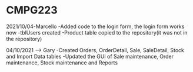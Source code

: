 # CMPG223
2021/10/04-Marcello
-Added code to the login form, the login form works now
-tblUsers created
-Product table copied to the repository(it was not in the repository)

04/10/2021 --> Gary
-Created Orders, OrderDetail, Sale, SaleDetail, Stock and Import Data tables 
-Updated the GUI of Sale maintenance, Order maintenance, Stock maintenance and Reports
